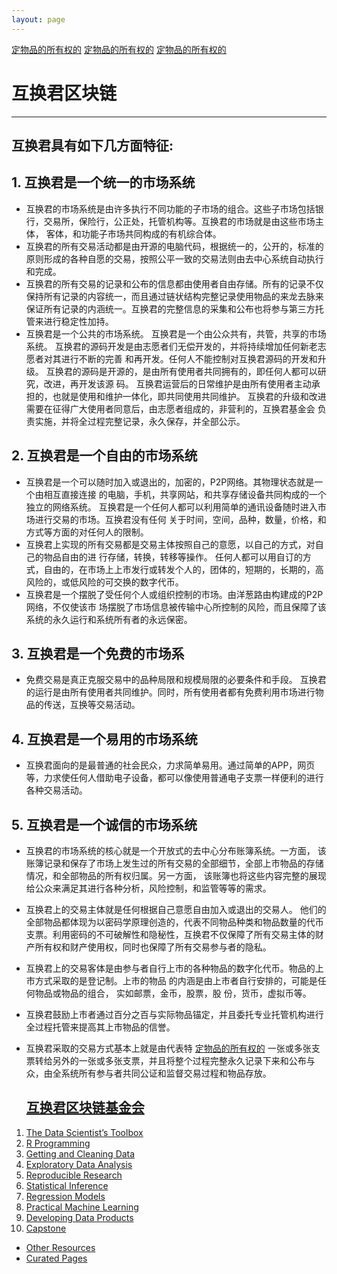 ```yaml
---
layout: page
---
```


 [定物品的所有权的](/python-numpy-tutorial/) [定物品的所有权的](/python-numpy-tutorial/) [定物品的所有权的](/python-numpy-tutorial/)                         
# 互换君区块链 #

---

##  互换君具有如下几方面特征: ##

##  1. 互换君是一个统一的市场系统 ## 
- 互换君的市场系统是由许多执行不同功能的子市场的组合。这些子市场包括银行，交易所，保险行，公正处，托管机构等。互换君的市场就是由这些市场主体， 客体，和功能子市场共同构成的有机综合体。
- 互换君的所有交易活动都是由开源的电脑代码，根据统一的，公开的，标准的原则形成的各种自愿的交易，按照公平一致的交易法则由去中心系统自动执行和完成。
- 互换君的所有交易的记录和公布的信息都由使用者自由存储。所有的记录不仅保持所有记录的内容统一，而且通过链状结构完整记录使用物品的来龙去脉来保证所有记录的内涵统一。互换君的完整信息的采集和公布也将参与第三方托管来进行稳定性加持。
- 互换君是一个公共的市场系统。 互换君是一个由公众共有，共管，共享的市场系统。 互换君的源码开发是由志愿者们无偿开发的，并将持续增加任何新老志愿者对其进行不断的完善 和再开发。任何人不能控制对互换君源码的开发和升级。 互换君的源码是开源的，是由所有使用者共同拥有的，即任何人都可以研究，改进，再开发该源 码。 互换君运营后的日常维护是由所有使用者主动承担的，也就是使用和维护一体化，即共同使用共同维护。 互换君的升级和改进需要在征得广大使用者同意后，由志愿者组成的，非营利的，互换君基金会 负责实施，并将全过程完整记录，永久保存，并全部公示。
##  2. 互换君是一个自由的市场系统 ##
- 互换君是一个可以随时加入或退出的，加密的，P2P网络。其物理状态就是一个由相互直接连接 的电脑，手机，共享网站，和共享存储设备共同构成的一个独立的网络系统。 互换君是一个任何人都可以利用简单的通讯设备随时进入市场进行交易的市场。互换君没有任何 关于时间，空间，品种，数量，价格，和方式等方面的对任何人的限制。 
- 互换君上实现的所有交易都是交易主体按照自己的意愿，以自己的方式，对自己的物品自由的进 行存储，转换，转移等操作。 任何人都可以用自订的方式，自由的，在市场上上市发行或转发个人的，团体的，短期的，长期的，高风险的，或低风险的可交换的数字代币。
- 互换君是一个摆脱了受任何个人或组织控制的市场。由洋葱路由构建成的P2P网络，不仅使该市 场摆脱了市场信息被传输中心所控制的风险，而且保障了该系统的永久运行和系统所有者的永远保密。
##  3. 互换君是一个免费的市场系 ##
- 免费交易是真正克服交易中的品种局限和规模局限的必要条件和手段。 互换君的运行是由所有使用者共同维护。同时，所有使用者都有免费利用市场进行物品的传送，互换等交易活动。
##  4. 互换君是一个易用的市场系统 ##
- 互换君面向的是最普通的社会民众，力求简单易用。通过简单的APP，网页等，力求使任何人借助电子设备，都可以像使用普通电子支票一样便利的进行各种交易活动。
##  5. 互换君是一个诚信的市场系统 ##
- 互换君的市场系统的核心就是一个开放式的去中心分布账簿系统。一方面， 该账簿记录和保存了市场上发生过的所有交易的全部细节，全部上市物品的存储情况，和全部物品的所有权归属。另一方面， 该账簿也将这些内容完整的展现给公众来满足其进行各种分析，风险控制，和监管等等的需求。 
- 互换君上的交易主体就是任何根据自己意愿自由加入或退出的交易人。 他们的全部物品都体现为以密码学原理创造的，代表不同物品种类和物品数量的代币支票。利用密码的不可破解性和隐秘性，互换君不仅保障了所有交易主体的财产所有权和财产使用权，同时也保障了所有交易参与者的隐私。
- 互换君上的交易客体是由参与者自行上市的各种物品的数字化代币。物品的上市方式采取的是登记制。上市的物品 的内涵是由上市者自行安排的，可能是任何物品或物品的组合， 实如邮票，金币，股票，股 份，货币，虚拟币等。
- 互换君鼓励上市者通过百分之百与实际物品锚定，并且委托专业托管机构进行全过程托管来提高其上市物品的信誉。
- 互换君采取的交易方式基本上就是由代表特 [定物品的所有权的](/python-numpy-tutorial/) 一张或多张支票转给另外的一张或多张支票，并且将整个过程完整永久记录下来和公布与众，由全系统所有参与者共同公证和监督交易过程和物品存放。
  
    ## [互换君区块链基金会](/python-numpy-tutorial/) ##


1. [The Data Scientist’s Toolbox](/toolbox/)
2. [R Programming](/rprog/)
3. [Getting and Cleaning Data](/getclean/)
4. [Exploratory Data Analysis](/eda/)
5. [Reproducible Research](/repres/)
6. [Statistical Inference](/statinf/)
7. [Regression Models](/regmod/)
8. [Practical Machine Learning](/pml/)
9. [Developing Data Products](/ddp/)
10. [Capstone](/capstone/)

- [Other Resources](/other/)
- [Curated Pages](/curated/)
